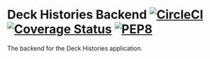 # Deck Histories Backend [![CircleCI](https://circleci.com/gh/becelot/dh-backend.svg?style=svg)](https://circleci.com/gh/becelot/dh-backend) [![Coverage Status](https://coveralls.io/repos/github/becelot/dh-backend/badge.svg)](https://coveralls.io/github/becelot/dh-backend) [![PEP8](https://img.shields.io/badge/code%20style-pep8-orange.svg)](https://www.python.org/dev/peps/pep-0008/)
The backend for the Deck Histories application.
